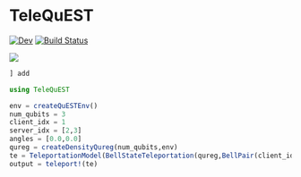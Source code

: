 # TeleQuEST

<!--[![Stable](https://img.shields.io/badge/docs-stable-blue.svg)](https://fieldofnodes.github.io/TeleQuEST.jl/stable/)-->
[![Dev](https://img.shields.io/badge/docs-dev-blue.svg)](https://fieldofnodes.github.io/TeleQuEST.jl/dev/)
[![Build Status](https://github.com/fieldofnodes/TeleQuEST.jl/actions/workflows/CI.yml/badge.svg?branch=main)](https://github.com/fieldofnodes/TeleQuEST.jl/actions/workflows/CI.yml?query=branch%3Amain)

[pkgeval-img]: https://juliaci.github.io/NanosoldierReports/pkgeval_badges/E/Example.svg
[pkgeval-url]: https://JuliaCI.github.io/NanosoldierReports/pkgeval_badges/T/TeleQuEST.html
[![][pkgeval-img]][pkgeval-url]


```julia
] add
```


```julia
using TeleQuEST
```

```julia
env = createQuESTEnv()
num_qubits = 3
client_idx = 1
server_idx = [2,3]
angles = [0.0,0.0]
qureg = createDensityQureg(num_qubits,env)
te = TeleportationModel(BellStateTeleportation(qureg,BellPair(client_idx,missing),angles))
output = teleport!(te)
```

